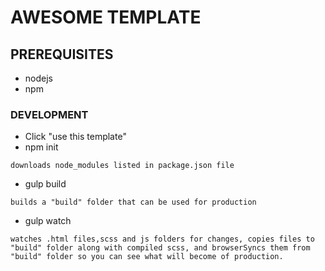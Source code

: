 # AWESOME TEMPLATE
## PREREQUISITES
* nodejs
* npm
### DEVELOPMENT
* Click "use this template" 
* npm init 
```
downloads node_modules listed in package.json file
```
* gulp build 
```
builds a "build" folder that can be used for production
```
* gulp watch 
```
watches .html files,scss and js folders for changes, copies files to "build" folder along with compiled scss, and browserSyncs them from "build" folder so you can see what will become of production. 
```
